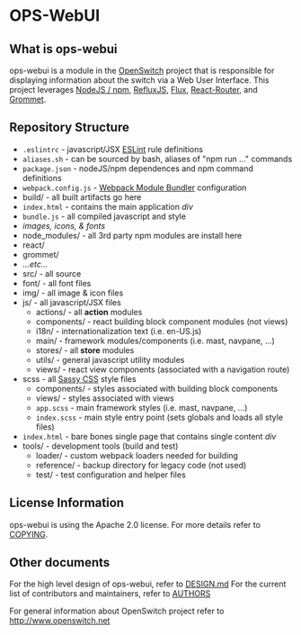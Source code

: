 OPS-WebUI
=========

What is ops-webui
----------------
ops-webui is a module in the [OpenSwitch](http://www.openswitch.net) project that is responsible for displaying information about the switch via a Web User Interface.  This project leverages [NodeJS / npm](https://nodejs.org/en), [RefluxJS](https://github.com/reflux/refluxjs), [Flux](http://facebook.github.io/react/blog/2014/05/06/flux.html), [React-Router](https://github.com/rackt/react-router), and [Grommet](http://grommet.io/docs/).


Repository Structure
--------------------
* `.eslintrc` - javascript/JSX [ESLint](http://eslint.org/) rule definitions
* `aliases.sh` - can be sourced by bash, aliases of "npm run ..." commands
* `package.json` - nodeJS/npm dependences and npm command definitions
* `webpack.config.js` - [Webpack Module Bundler](https://webpack.github.io/) configuration
* build/ - all built artifacts go here
 * `index.html` - contains the main application _div_
 * `bundle.js` - all compiled javascript and style
 * _images, icons, & fonts_
* node\_modules/ - all 3rd party npm modules are install here
 * react/
 * grommet/
 * _...etc..._
* src/ - all source
 * font/ - all font files
 * img/ - all image & icon files
 * js/ - all javascript/JSX files
    * actions/ - all **action** modules
    * components/ - react building block component modules (not views)
    * i18n/ - internationalization text (i.e. en-US.js)
    * main/ - framework modules/components (i.e. mast, navpane, ...)
    * stores/ - all **store** modules
    * utils/ - general javascript utility modules
    * views/ - react view components (associated with a navigation route)
 * scss - all [Sassy CSS](http://sass-lang.com/guide) style files
    * components/ - styles associated with building block components
    * views/ - styles associated with views
    * `app.scss` - main framework styles (i.e. mast, navpane, ...)
    * `index.scss` - main style entry point (sets globals and loads all style files)
 * `index.html` - bare bones single page that contains single content _div_
* tools/ - development tools (build and test)
  * loader/ - custom webpack loaders needed for building
  * reference/ - backup directory for legacy code (not used)
  * test/ - test configuration and helper files

License Information
--------------------
ops-webui is using the Apache 2.0 license. For more details refer to [COPYING](COPYING).

Other documents
-----------------------------------
For the high level design of ops-webui, refer to [DESIGN.md](DESIGN.md)
For the current list of contributors and maintainers, refer to [AUTHORS](AUTHORS)

For general information about OpenSwitch project refer to http://www.openswitch.net
